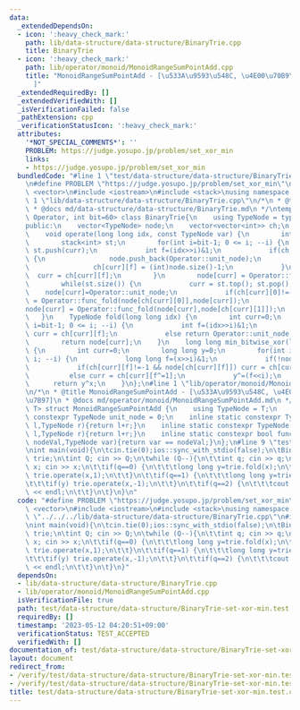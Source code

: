 ```yaml
---
data:
  _extendedDependsOn:
  - icon: ':heavy_check_mark:'
    path: lib/data-structure/data-structure/BinaryTrie.cpp
    title: BinaryTrie
  - icon: ':heavy_check_mark:'
    path: lib/operator/monoid/MonoidRangeSumPointAdd.cpp
    title: "MonoidRangeSumPointAdd - [\u533A\u9593\u548C, \u4E00\u70B9\u52A0\u7B97\
      ]"
  _extendedRequiredBy: []
  _extendedVerifiedWith: []
  _isVerificationFailed: false
  _pathExtension: cpp
  _verificationStatusIcon: ':heavy_check_mark:'
  attributes:
    '*NOT_SPECIAL_COMMENTS*': ''
    PROBLEM: https://judge.yosupo.jp/problem/set_xor_min
    links:
    - https://judge.yosupo.jp/problem/set_xor_min
  bundledCode: "#line 1 \"test/data-structure/data-structure/BinaryTrie-set-xor-min.test.cpp\"\
    \n#define PROBLEM \"https://judge.yosupo.jp/problem/set_xor_min\"\n\n#include\
    \ <vector>\n#include <iostream>\n#include <stack>\nusing namespace std;\n#line\
    \ 1 \"lib/data-structure/data-structure/BinaryTrie.cpp\"\n/*\n * @title BinaryTrie\n\
    \ * @docs md/data-structure/data-structure/BinaryTrie.md\n */\ntemplate<class\
    \ Operator, int bit=60> class BinaryTrie{\n    using TypeNode = typename Operator::TypeNode;\n\
    public:\n    vector<TypeNode> node;\n    vector<vector<int>> ch;\n    BinaryTrie():node(1),ch(1,vector<int>(2,-1)){}\n\
    \    void operate(long long idx, const TypeNode var) {\n        int curr=0;\n\
    \        stack<int> st;\n        for(int i=bit-1; 0 <= i; --i) {\n           \
    \ st.push(curr);\n            int f=(idx>>i)&1;\n            if(ch[curr][f]==-1)\
    \ {\n                node.push_back(Operator::unit_node);\n                ch.push_back(vector<int>(2,-1));\n\
    \                ch[curr][f] = (int)node.size()-1;\n            }\n          \
    \  curr = ch[curr][f];\n        }\n        node[curr] = Operator::func_operate(node[curr],var);\n\
    \        while(st.size()) {\n            curr = st.top(); st.pop();\n        \
    \    node[curr]=Operator::unit_node;\n            if(ch[curr][0]!=-1)\tnode[curr]\
    \ = Operator::func_fold(node[ch[curr][0]],node[curr]);\n            if(ch[curr][1]!=-1)\t\
    node[curr] = Operator::func_fold(node[curr],node[ch[curr][1]]);\n        }\n \
    \   }\n    TypeNode fold(long long idx) {\n        int curr=0;\n        for(int\
    \ i=bit-1; 0 <= i; --i) {\n            int f=(idx>>i)&1;\n            if(ch[curr][f]!=-1)\
    \ curr = ch[curr][f];\n            else return Operator::unit_node;\n        }\n\
    \        return node[curr];\n    }\n    long long min_bitwise_xor(long long x)\
    \ {\n        int curr=0;\n        long long y=0;\n        for(int i=bit-1; 0 <=\
    \ i; --i) {\n            long long f=(x>>i)&1;\n            if(!node[curr]) break;\n\
    \            if(ch[curr][f]!=-1 && node[ch[curr][f]]) curr = ch[curr][f];\n  \
    \          else curr = ch[curr][f^=1];\n            y^=(f<<i);\n        }\n  \
    \      return y^x;\n    }\n};\n#line 1 \"lib/operator/monoid/MonoidRangeSumPointAdd.cpp\"\
    \n/*\n * @title MonoidRangeSumPointAdd - [\u533A\u9593\u548C, \u4E00\u70B9\u52A0\
    \u7B97]\n * @docs md/operator/monoid/MonoidRangeSumPointAdd.md\n */\ntemplate<class\
    \ T> struct MonoidRangeSumPointAdd {\n    using TypeNode = T;\n    inline static\
    \ constexpr TypeNode unit_node = 0;\n    inline static constexpr TypeNode func_fold(TypeNode\
    \ l,TypeNode r){return l+r;}\n    inline static constexpr TypeNode func_operate(TypeNode\
    \ l,TypeNode r){return l+r;}\n    inline static constexpr bool func_check(TypeNode\
    \ nodeVal,TypeNode var){return var == nodeVal;}\n};\n#line 9 \"test/data-structure/data-structure/BinaryTrie-set-xor-min.test.cpp\"\
    \nint main(void){\n\tcin.tie(0);ios::sync_with_stdio(false);\n\tBinaryTrie<MonoidRangeSumPointAdd<int>,30>\
    \ trie;\n\tint Q; cin >> Q;\n\twhile (Q--){\n\t\tint q; cin >> q;\n\t\tlong long\
    \ x; cin >> x;\n\t\tif(q==0) {\n\t\t\tlong long y=trie.fold(x);\n\t\t\tif(!y)\
    \ trie.operate(x,1);\n\t\t}\n\t\tif(q==1) {\n\t\t\tlong long y=trie.fold(x);\n\
    \t\t\tif(y) trie.operate(x,-1);\n\t\t}\n\t\tif(q==2) {\n\t\t\tcout << trie.min_bitwise_xor(x)\
    \ << endl;\n\t\t}\n\t}\n}\n"
  code: "#define PROBLEM \"https://judge.yosupo.jp/problem/set_xor_min\"\n\n#include\
    \ <vector>\n#include <iostream>\n#include <stack>\nusing namespace std;\n#include\
    \ \"../../../lib/data-structure/data-structure/BinaryTrie.cpp\"\n#include \"../../../lib/operator/monoid/MonoidRangeSumPointAdd.cpp\"\
    \nint main(void){\n\tcin.tie(0);ios::sync_with_stdio(false);\n\tBinaryTrie<MonoidRangeSumPointAdd<int>,30>\
    \ trie;\n\tint Q; cin >> Q;\n\twhile (Q--){\n\t\tint q; cin >> q;\n\t\tlong long\
    \ x; cin >> x;\n\t\tif(q==0) {\n\t\t\tlong long y=trie.fold(x);\n\t\t\tif(!y)\
    \ trie.operate(x,1);\n\t\t}\n\t\tif(q==1) {\n\t\t\tlong long y=trie.fold(x);\n\
    \t\t\tif(y) trie.operate(x,-1);\n\t\t}\n\t\tif(q==2) {\n\t\t\tcout << trie.min_bitwise_xor(x)\
    \ << endl;\n\t\t}\n\t}\n}"
  dependsOn:
  - lib/data-structure/data-structure/BinaryTrie.cpp
  - lib/operator/monoid/MonoidRangeSumPointAdd.cpp
  isVerificationFile: true
  path: test/data-structure/data-structure/BinaryTrie-set-xor-min.test.cpp
  requiredBy: []
  timestamp: '2023-05-12 04:20:51+09:00'
  verificationStatus: TEST_ACCEPTED
  verifiedWith: []
documentation_of: test/data-structure/data-structure/BinaryTrie-set-xor-min.test.cpp
layout: document
redirect_from:
- /verify/test/data-structure/data-structure/BinaryTrie-set-xor-min.test.cpp
- /verify/test/data-structure/data-structure/BinaryTrie-set-xor-min.test.cpp.html
title: test/data-structure/data-structure/BinaryTrie-set-xor-min.test.cpp
---
```

